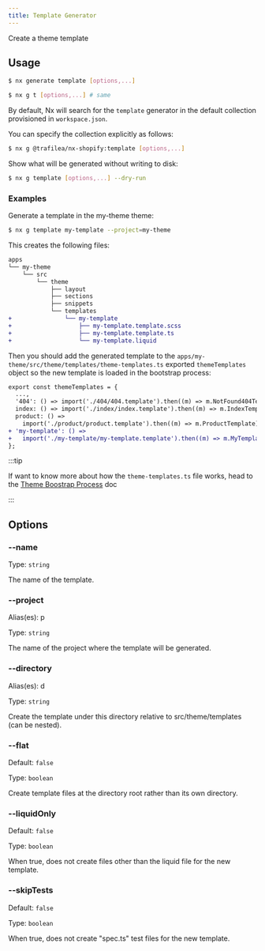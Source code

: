 ```yaml
---
title: Template Generator
---
```


Create a theme template

## Usage

```bash
$ nx generate template [options,...]
```

```bash
$ nx g t [options,...] # same
```

By default, Nx will search for the `template` generator in the default collection provisioned in `workspace.json`.

You can specify the collection explicitly as follows:

```bash
$ nx g @trafilea/nx-shopify:template [options,...]
```

Show what will be generated without writing to disk:

```bash
$ nx g template [options,...] --dry-run
```

### Examples

Generate a template in the my-theme theme:

```bash
$ nx g template my-template --project=my-theme
```

This creates the following files:

```diff
apps
└── my-theme
    └── src
        └── theme
            ├── layout
            ├── sections
            ├── snippets
            └── templates
+               └── my-template
+                   ├── my-template.template.scss
+                   ├── my-template.template.ts
+                   └── my-template.liquid
```

Then you should add the generated template to the `apps/my-theme/src/theme/templates/theme-templates.ts` exported `themeTemplates` object so the new template is loaded in the bootstrap process:

```diff title="theme-templates.ts"
export const themeTemplates = {
  ...,
  '404': () => import('./404/404.template').then((m) => m.NotFound404Template),
  index: () => import('./index/index.template').then((m) => m.IndexTemplate),PageTemplate),
  product: () =>
    import('./product/product.template').then((m) => m.ProductTemplate),
+ 'my-template': () =>
+   import('./my-template/my-template.template').then((m) => m.MyTemplateTemplate),
};
```

:::tip

If want to know more about how the `theme-templates.ts` file works, head to the [Theme Boostrap Process](../../fundamentals/theme-bootstrap) doc

:::

## Options

### --name

Type: `string`

The name of the template.

### --project

Alias(es): p

Type: `string`

The name of the project where the template will be generated.

### --directory

Alias(es): d

Type: `string`

Create the template under this directory relative to src/theme/templates (can be nested).

### --flat

Default: `false`

Type: `boolean`

Create template files at the directory root rather than its own directory.

### --liquidOnly

Default: `false`

Type: `boolean`

When true, does not create files other than the liquid file for the new template.

### --skipTests

Default: `false`

Type: `boolean`

When true, does not create \"spec.ts\" test files for the new template.
